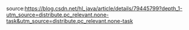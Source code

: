 source:https://blog.csdn.net/hl_java/article/details/79445799?depth_1-utm_source=distribute.pc_relevant.none-task&utm_source=distribute.pc_relevant.none-task
